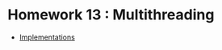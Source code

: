 # Homework 13 : Multithreading
- [Implementations](https://github.com/ram333n/IntelliStart_homework/tree/develop/homework_13_multithreading/src/main/java/org/example)
